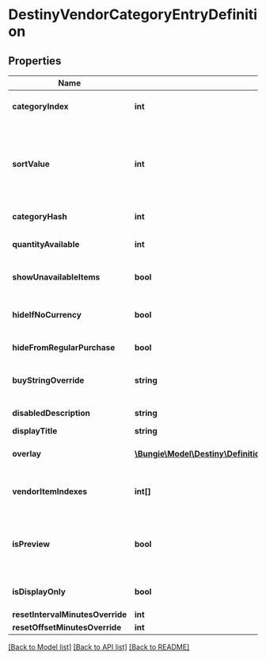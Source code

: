 # DestinyVendorCategoryEntryDefinition

## Properties
Name | Type | Description | Notes
------------ | ------------- | ------------- | -------------
**categoryIndex** | **int** | The index of the category in the original category definitions for the vendor. | [optional] 
**sortValue** | **int** | Used in sorting items in vendors... but there&#39;s a lot more to it. Just go with the order provided in the itemIndexes property on the DestinyVendorCategoryComponent instead, it should be more reliable than trying to recalculate it yourself. | [optional] 
**categoryHash** | **int** | The hashed identifier for the category. | [optional] 
**quantityAvailable** | **int** | The amount of items that will be available when this category is shown. | [optional] 
**showUnavailableItems** | **bool** | If items aren&#39;t up for sale in this category, should we still show them (greyed out)? | [optional] 
**hideIfNoCurrency** | **bool** | If you don&#39;t have the currency required to buy items from this category, should the items be hidden? | [optional] 
**hideFromRegularPurchase** | **bool** | True if this category doesn&#39;t allow purchases. | [optional] 
**buyStringOverride** | **string** | The localized string for making purchases from this category, if it is different from the vendor&#39;s string for purchasing. | [optional] 
**disabledDescription** | **string** | If the category is disabled, this is the localized description to show. | [optional] 
**displayTitle** | **string** | The localized title of the category. | [optional] 
**overlay** | [**\Bungie\Model\Destiny\Definitions\DestinyVendorCategoryOverlayDefinition**](DestinyVendorCategoryOverlayDefinition.md) | If this category has an overlay prompt that should appear, this contains the details of that prompt. | [optional] 
**vendorItemIndexes** | **int[]** | A shortcut for the vendor item indexes sold under this category. Saves us from some expensive reorganization at runtime. | [optional] 
**isPreview** | **bool** | Sometimes a category isn&#39;t actually used to sell items, but rather to preview them. This implies different UI (and manual placement of the category in the UI) in the game, and special treatment. | [optional] 
**isDisplayOnly** | **bool** | If true, this category only displays items: you can&#39;t purchase anything in them. | [optional] 
**resetIntervalMinutesOverride** | **int** |  | [optional] 
**resetOffsetMinutesOverride** | **int** |  | [optional] 

[[Back to Model list]](../README.md#documentation-for-models) [[Back to API list]](../README.md#documentation-for-api-endpoints) [[Back to README]](../README.md)


